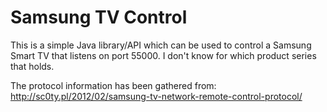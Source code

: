 Samsung TV Control
==================

This is a simple Java library/API which can be used to control a Samsung Smart TV that listens on port 55000.
I don't know for which product series that holds.

The protocol information has been gathered from: http://sc0ty.pl/2012/02/samsung-tv-network-remote-control-protocol/